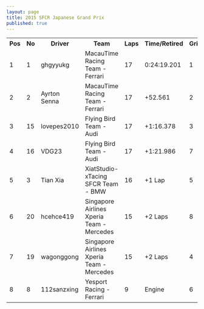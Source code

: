 ```yaml
---
layout: page
title: 2015 SFCR Japanese Grand Prix
published: true
---
```


<font size="2">
<table>
  <tr>
    <th>Pos</th>
    <th>No</th>
    <th>Driver</th>
    <th>Team</th>
    <th>Laps</th>
    <th>Time/Retired</th>
    <th>Grid</th>
  </tr>
  <tr>
    <td>1</td>
    <td>1</td>
    <td>ghgyyukg</td>
    <td>MacauTime Racing Team - Ferrari</td>
    <td>17</td>
    <td>0:24:19.201</td>
    <td>1</td>
  </tr>
  <tr>
    <td>2</td>
    <td>2</td>
    <td>Ayrton Senna</td>
    <td>MacauTime Racing Team - Ferrari</td>
    <td>17</td>
    <td>+52.561</td>
    <td>2</td>
  </tr>
  <tr>
    <td>3</td>
    <td>15</td>
    <td>lovepes2010</td>
    <td>Flying Bird Team - Audi</td>
    <td>17</td>
    <td>+1:16.378</td>
    <td>3</td>
  </tr>
  <tr>
    <td>4</td>
    <td>16</td>
    <td>VDG23</td>
    <td>Flying Bird Team - Audi</td>
    <td>17</td>
    <td>+1:21.986</td>
    <td>7</td>
  </tr>
  <tr>
    <td>5</td>
    <td>3</td>
    <td>Tian Xia</td>
    <td>XiatStudio-xTacing SFCR Team - BMW</td>
    <td>16</td>
    <td>+1 Lap</td>
    <td>5</td>
  </tr>
  <tr>
    <td>6</td>
    <td>20</td>
    <td>hcehce419</td>
    <td>Singapore Airlines Xperia Team - Mercedes</td>
    <td>15</td>
    <td>+2 Laps</td>
    <td>8</td>
  </tr>
  <tr>
    <td>7</td>
    <td>19</td>
    <td>wagonggong</td>
    <td>Singapore Airlines Xperia Team - Mercedes</td>
    <td>15</td>
    <td>+2 Laps</td>
    <td>4</td>
  </tr>
  <tr>
    <td>8</td>
    <td>8</td>
    <td>112sanzxing</td>
    <td>Yesport Racing - Ferrari</td>
    <td>9</td>
    <td>Engine</td>
    <td>6</td>
  </tr>
</table>
</font>